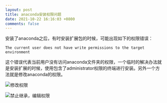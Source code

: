 ```yaml
---
layout: post
title: anaconda安装权限问题
date: 2021-10-22 16:16:03 +0800
comments: false
---
```


安装了anaconda之后，有时安装扩展包的时候，可能出现如下的权限错误：

```text
The current user does not have write permissions to the target environment
```

这个错误代表当前用户没有访问anaconda文件夹的权限，一个临时的解决办法就是安装扩展的时候，使用包含了administrator权限的终端进行安装。另外一个方法就是修改anaconda的权限。

![修改权限](https://jekyll-1251110281.file.myqcloud.com/images/20211025104739_dc7280f034576f3bb1ab93530eb814ce.png)

![禁止继承，编辑权限](https://jekyll-1251110281.file.myqcloud.com/images/20211025104817_1f09e38bc668bb7f0cbd99924553e852.png)